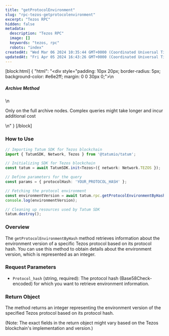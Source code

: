 ```yaml
---
title: "getProtocolEnvironment"
slug: "rpc-tezos-getprotocolenvironment"
excerpt: "Tezos RPC"
hidden: false
metadata: 
  description: "Tezos RPC"
  image: []
  keywords: "tezos, rpc"
  robots: "index"
createdAt: "Wed Mar 06 2024 10:35:44 GMT+0000 (Coordinated Universal Time)"
updatedAt: "Fri Apr 05 2024 16:43:26 GMT+0000 (Coordinated Universal Time)"
---
```

[block:html]
{
  "html": "<div style=\"padding: 10px 20px; border-radius: 5px; background-color: #e6e2ff; margin: 0 0 30px 0;\">\n  <h5>Archive Method</h5>\n  <p>Only on the full archive nodes. Complex queries might take longer and incur additional cost</p>\n</div>"
}
[/block]


### How to Use

```typescript
// Importing Tatum SDK for Tezos blockchain
import { TatumSDK, Network, Tezos } from '@tatumio/tatum';

// Initializing SDK for Tezos blockchain
const tatum = await TatumSDK.init<Tezos>({ network: Network.TEZOS });

// Define parameters for the query
const params = { protocolHash: 'YOUR_PROTOCOL_HASH' };

// Fetching the protocol environment
const environmentVersion = await tatum.rpc.getProtocolEnvironmentByHash(params);
console.log(environmentVersion);

// Cleaning up resources used by Tatum SDK
tatum.destroy();
```

### Overview

The `getProtocolEnvironmentByHash` method retrieves information about the environment version of a specific Tezos protocol based on its protocol hash. You can use this method to obtain details about the environment version, which is represented as an integer.

### Request Parameters

- `Protocol_hash` (string, required): The protocol hash (Base58Check-encoded) for which you want to retrieve environment information.

### Return Object

The method returns an integer representing the environment version of the specified Tezos protocol based on its protocol hash.

(Note: The exact fields in the return object might vary based on the Tezos blockchain's implementation and version.)
